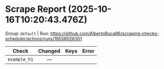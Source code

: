 # Scrape Report (2025-10-16T10:20:43.476Z)

Group: `default`  |  Run: https://github.com/AlbertoRoca96/scraping-checks-scheduler/actions/runs/18558028301

| Check | Changed | Keys | Error |
|---|:---:|:--|:--|
| `example_h1` | — |  |  |
